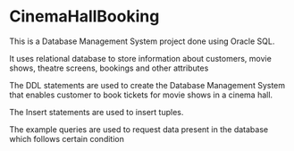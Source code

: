 # CinemaHallBooking

This is a Database Management System project done using Oracle SQL.

It uses relational database to store information about customers, movie shows, theatre screens, bookings and other
attributes

 The DDL statements are used to create the Database Management System that enables customer to book tickets for movie shows in a cinema hall.
 
 The Insert statements are used to insert tuples. 
 
 The example queries are used to request data present in the database which follows certain condition 
